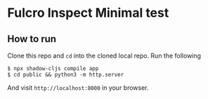 Fulcro Inspect Minimal test
===========================

How to run
----------

Clone this repo and `cd` into the cloned local repo. Run the following

    $ npx shadow-cljs compile app
    $ cd public && python3 -m http.server
    
And visit `http://localhost:8000` in your browser.

